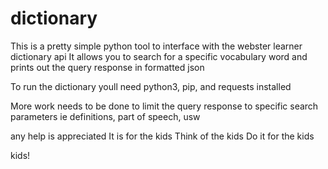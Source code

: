 # dictionary
This is a pretty simple python tool to interface with the webster learner dictionary api
It allows you to search for a specific vocabulary word and prints out the query response in formatted json

To run the dictionary youll need python3, pip, and requests installed

More work needs to be done to limit the query response to specific search parameters ie definitions, part of speech, usw

any help is appreciated
It is for the kids
Think of the kids
Do it for the kids


kids!
